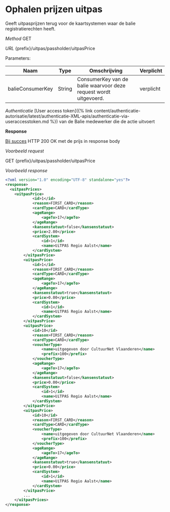 ---
---

# Ophalen prijzen uitpas

Geeft uitpasprijzen terug voor de kaartsystemen waar de balie registratierechten heeft.

_Method_
GET

_URL_
{prefix}/uitpas/passholder/uitpasPrice

Parameters:

| **Naam** | **Type** | **Omschrijving** | **Verplicht** |
| --- | --- | --- | --- |
| balieConsumerKey | String | ConsumerKey van de balie waarvoor deze request wordt uitgevoerd. | verplicht |

_Authenticatie_
[User access token]({% link content/authenticatie-autorisatie/latest/authenticatie-XML-apis/authenticatie-via-useraccesstoken.md %}) van de Balie medewerker die de actie uitvoert

**Response**

<u>Bij succes</u>
HTTP 200 OK met de prijs in response body

_Voorbeeld request_

GET {prefix}/uitpas/passholder/uitpasPrice

_Voorbeeld response_


~~~xml
<?xml version="1.0" encoding="UTF-8" standalone="yes"?>
<response>
  <uitpasPrices>
    <uitpasPrice>
            <id>1</id>
            <reason>FIRST_CARD</reason>
            <cardType>CARD</cardType>
            <ageRange>
                <ageTo>17</ageTo>
            </ageRange>
            <kansenstatuut>false</kansenstatuut>
            <price>2.00</price>
            <cardSystem>
                <id>1</id>
                <name>UiTPAS Regio Aalst</name>
            </cardSystem>
        </uitpasPrice>
        <uitpasPrice>
            <id>1</id>
            <reason>FIRST_CARD</reason>
            <cardType>CARD</cardType>
            <ageRange>
                <ageTo>17</ageTo>
            </ageRange>
            <kansenstatuut>true</kansenstatuut>
            <price>0.00</price>
            <cardSystem>
                <id>1</id>
                <name>UiTPAS Regio Aalst</name>
            </cardSystem>
        </uitpasPrice>
        <uitpasPrice>
            <id>10</id>
            <reason>FIRST_CARD</reason>
            <cardType>CARD</cardType>
            <voucherType>
                <name>uitgegeven door CultuurNet Vlaanderen</name>
                <prefix>100</prefix>
            </voucherType>
            <ageRange>
                <ageTo>17</ageTo>
            </ageRange>
            <kansenstatuut>false</kansenstatuut>
            <price>0.00</price>
            <cardSystem>
                <id>1</id>
                <name>UiTPAS Regio Aalst</name>
            </cardSystem>
        </uitpasPrice>
        <uitpasPrice>
            <id>10</id>
            <reason>FIRST_CARD</reason>
            <cardType>CARD</cardType>
            <voucherType>
                <name>uitgegeven door CultuurNet Vlaanderen</name>
                <prefix>100</prefix>
            </voucherType>
            <ageRange>
                <ageTo>17</ageTo>
            </ageRange>
            <kansenstatuut>true</kansenstatuut>
            <price>0.00</price>
            <cardSystem>
                <id>1</id>
                <name>UiTPAS Regio Aalst</name>
            </cardSystem>
        </uitpasPrice>
        ...
    </uitpasPrices>
</response>
~~~
